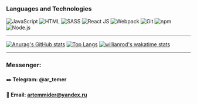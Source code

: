 ### Languages and Technologies
![JavaScript](https://img.shields.io/badge/-JavaScript-090909?style=for-the-badge&logo=JavaScript)
![HTML](https://img.shields.io/badge/-HTML-090909?style=for-the-badge&logo=html5)
![SASS](https://img.shields.io/badge/-SASS-090909?style=for-the-badge&logo=sass)
![React JS](https://img.shields.io/badge/-React-090909?style=for-the-badge&logo=React)
![Webpack](https://img.shields.io/badge/-Webpack-090909?style=for-the-badge&logo=Webpack)
![Git](https://img.shields.io/badge/-git-090909?style=for-the-badge&logo=git)
![npm](https://img.shields.io/badge/-npm-090909?style=for-the-badge&logo=npm)
![Node.js](https://img.shields.io/badge/-node.js-090909?style=for-the-badge&logo=Node.js)
____
[![Anurag's GitHub stats](https://github-readme-stats.vercel.app/api?username=hamelons&show_icons=true&theme=github_dark)](https://github.com/anuraghazra/github-readme-stats)
[![Top Langs](https://github-readme-stats.vercel.app/api/top-langs/?username=hamelons&layout=compact&theme=github_dark)](https://github.com/anuraghazra/github-readme-stats)
[![willianrod's wakatime stats](https://github-readme-stats.vercel.app/api/wakatime?username=Artem&theme=github_dark)](https://github.com/anuraghazra/github-readme-stats)
____
### **Messenger**:

#### :black_nib: Telegram: @ar_temer
#### :email: Email: artemmider@yandex.ru
